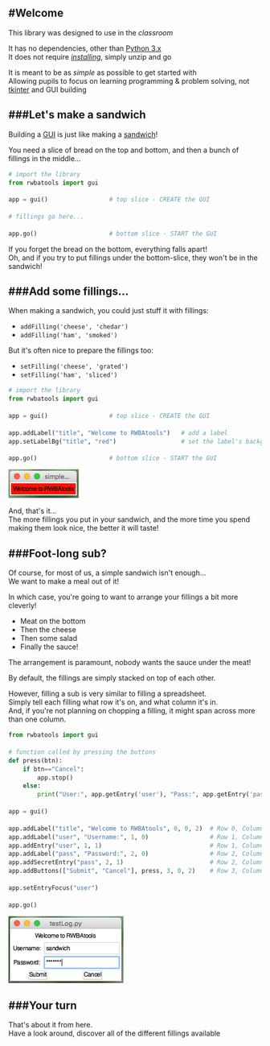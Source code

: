 #Welcome
---
This library was designed to use in the *classroom*  

It has no dependencies, other than [Python 3.x](https://www.python.org/downloads/)  
It does not require [*installing*](Install.md), simply unzip and go  

It is meant to be as *simple* as possible to get started with  
Allowing pupils to focus on learning programming & problem solving, not [tkinter](https://docs.python.org/3.5/library/tkinter.html) and GUI building  

###Let's make a sandwich
---
Building a [GUI](https://en.wikipedia.org/wiki/Graphical_user_interface) is just like making a [sandwich](https://en.wikipedia.org/wiki/Sandwich)!  

You need a slice of bread on the top and bottom, and then a bunch of fillings in the middle...

```python
# import the library
from rwbatools import gui

app = gui()                 # top slice - CREATE the GUI

# fillings go here...

app.go()                    # bottom slice - START the GUI
```

If you forget the bread on the bottom, everything falls apart!  
Oh, and if you try to put fillings under the bottom-slice, they won't be in the sandwich!

###Add some fillings...
---
When making a sandwich, you could just stuff it with fillings:  

* `addFilling('cheese', 'chedar')`  
* `addFilling('ham', 'smoked')`  

But it's often nice to prepare the fillings too:  

* `setFilling('cheese', 'grated')` 
* `setFilling('ham', 'sliced')` 

```python
# import the library
from rwbatools import gui

app = gui()                 # top slice - CREATE the GUI

app.addLabel("title", "Welcome to RWBAtools")   # add a label
app.setLabelBg("title", "red")                  # set the label's background to be red

app.go()                    # bottom slice - START the GUI
```
![simpleApp](img/simpleApp.PNG)

And, that's it...  
The more fillings you put in your sandwich, and the more time you spend making them look nice, the better it will taste!

###Foot-long sub?
---
Of course, for most of us, a simple sandwich isn't enough...  
We want to make a meal out of it!  

In which case, you're going to want to arrange your fillings a bit more cleverly!

* Meat on the bottom  
* Then the cheese  
* Then some salad  
* Finally the sauce!

The arrangement is paramount, nobody wants the sauce under the meat!

By default, the fillings are simply stacked on top of each other.  

However, filling a sub is very similar to filling a spreadsheet.  
Simply tell each filling what row it's on, and what column it's in.  
And, if you're not planning on chopping a filling, it might span across more than one column.  
```python
from rwbatools import gui

# function called by pressing the buttons
def press(btn):
    if btn=="Cancel":
        app.stop()
    else:
        print("User:", app.getEntry('user'), "Pass:", app.getEntry('pass'))

app = gui()

app.addLabel("title", "Welcome to RWBAtools", 0, 0, 2)  # Row 0, Column 0, Span 2
app.addLabel("user", "Username:", 1, 0)                 # Row 1, Column 0, no span
app.addEntry("user", 1, 1)                              # Row 1, Column 1, no span
app.addLabel("pass", "Password:", 2, 0)                 # Row 2, Column 0, no span
app.addSecretEntry("pass", 2, 1)                        # Row 2, Column 1, no span
app.addButtons(["Submit", "Cancel"], press, 3, 0, 2)    # Row 3, Column 0, Span 2

app.setEntryFocus("user")

app.go()
```

![testLog](img/testLog.PNG)

###Your turn
---
That's about it from here.  
Have a look around, discover all of the different fillings available
